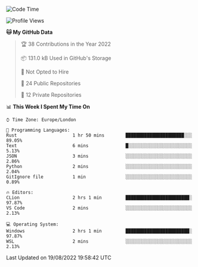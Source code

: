 <!--START_SECTION:waka-->
![Code Time](http://img.shields.io/badge/Code%20Time-221%20hrs%2048%20mins-blue)

![Profile Views](http://img.shields.io/badge/Profile%20Views-0-blue)

**🐱 My GitHub Data** 

> 🏆 38 Contributions in the Year 2022
 > 
> 📦 131.0 kB Used in GitHub's Storage 
 > 
> 🚫 Not Opted to Hire
 > 
> 📜 24 Public Repositories 
 > 
> 🔑 12 Private Repositories  
 > 
📊 **This Week I Spent My Time On** 

```text
⌚︎ Time Zone: Europe/London

💬 Programming Languages: 
Rust                     1 hr 50 mins        ██████████████████████░░░   89.05% 
Text                     6 mins              █░░░░░░░░░░░░░░░░░░░░░░░░   5.13% 
JSON                     3 mins              ░░░░░░░░░░░░░░░░░░░░░░░░░   2.86% 
Python                   2 mins              ░░░░░░░░░░░░░░░░░░░░░░░░░   2.04% 
GitIgnore file           1 min               ░░░░░░░░░░░░░░░░░░░░░░░░░   0.89%

🔥 Editors: 
CLion                    2 hrs 1 min         ████████████████████████░   97.87% 
VS Code                  2 mins              ░░░░░░░░░░░░░░░░░░░░░░░░░   2.13%

💻 Operating System: 
Windows                  2 hrs 1 min         ████████████████████████░   97.87% 
WSL                      2 mins              ░░░░░░░░░░░░░░░░░░░░░░░░░   2.13%

```


 Last Updated on 19/08/2022 19:58:42 UTC
<!--END_SECTION:waka-->